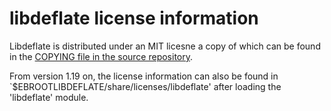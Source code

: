 # libdeflate license information

Libdeflate is distributed under an MIT licesne a copy of which can be found in the
[COPYING file in the source repository](https://github.com/ebiggers/libdeflate/blob/master/COPYING).

From version 1.19 on, the license information can also be found in
`$EBROOTLIBDEFLATE/share/licenses/libdeflate' after loading the 'libdeflate' module.
